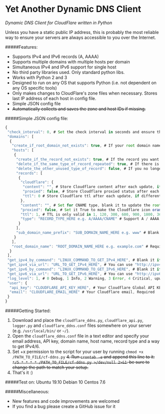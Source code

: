 # Yet Another Dynamic DNS Client 
*Dynamic DNS Client for CloudFlare written in Python*

Unless you have a static public IP address, this is probably the most reliable way to ensure your servers are always accessible to you over the Internet.

#####Features:
* Supports IPv4 and IPv6 records (A, AAAA)
* Supports multiple domains with multiple hosts per domain
* Simultaneous IPv4 and IPv6 support for single host
* No third party libraries used. Only standard python libs.
* Works with Python 2 and 3
* Designed to run on any OS that supports Python (i.e. not dependent on any OS specific tools)
* Only makes changes to CloudFlare's zone files when necessary. Stores last IP address of each host in config file.
* Simple JSON config file
* ~~Automatically collects and saves the zone and host IDs if missing.~~

#####Simple JSON config file:
```javascript
{
 "check_interval": 0, # Set the check interval in seconds and ensure that the script runs on the backend, you can also set it 0(off) and use "crontab" to set up a scheduled run.
 "domains": [
  {
   "create_if_root_domain_not_exists": true, # If your root domain name has not been added to Cloudflare, setting it to True will automatically help you add the root domain name to Cloudflare
   "hosts": [
    {
     "create_if_the_record_not_exists": true, # If the record you want to update does not exist, set it True to help you create that record
	 "delete_if_the_same_type_of_record_repeated": true, # If there is a duplicate of the type of record you want to update, set it "True" to help you delete extra records
     "delete_the_other_unused_type_of_record": false, # If you no longer use other types of records, such as using only type A and not using AAAA and CNAME types, set True to help you delete AAAA and CNAME types
     "records": [
      {
       "cloudflare": {
        "content": "", # Store Cloudflare content after each update, if different from Cloudflare, leave it blank
        "proxied": false, # Store Cloudflare proxied status after each update, if different from Cloudflare, set it false
        "ttl": 0 # Store Cloudflare ttl after each update, if different from Cloudflare, set it 0
       }, 
       "content": "", # Set for CNAME type, blank it to update the root domain name
       "proxied": false, # Set it True to make the Cloudflare icon orange(using Cloudflare proxy)
       "ttl": 1, # TTL is only valid in 1, 120, 300, 600, 900, 1800, 3600, 7200, 18000, 43200, 86400(in second)
       "type": "RECORD_TYPE_HERE e.g. A/AAAA/CNAME" # Support A / AAAA / CNAME type, Required
      }
     ], 
     "sub_domain_name_prefix": "SUB_DOMAIN_NAME_HERE e.g. www" # Blank it to update root domain name
    }
   ], 
   "root_domain_name": "ROOT_DOMAIN_NAME_HERE e.g. example.com" # Required
  }
 ], 
 "get_ipv4_by_command": "LINUX_COMMAND_TO_GET_IPv4_HERE", # Blank it if you don’t understand
 "get_ipv4_via_url": "URL_TO_GET_IPv4_HERE", # You can use "http://ipv4.icanhazip.com" but I can't ensure its security
 "get_ipv6_by_command": "LINUX_COMMAND_TO_GET_IPv6_HERE", # Blank it if you don’t understand
 "get_ipv6_via_url": "URL_TO_GET_IPv6_HERE", # You can use "http://ipv6.icanhazip.com" but I can't ensure its security
 "log_level": 1, # 0 Debug, 1 Info, 2 Warning, 3 Error, 4 Critical, upwards include
 "user": {
  "api_key": "CLOUDFLARE_API_KEY_HERE", # Your Cloudflare Global API KEY, Required
  "email": "CLOUDFLARE_EMAIL_HERE" # Your Cloudflare email, Required
 }
}
```

#####Getting Started:
1. Download and place the ```cloudflare_ddns.py```, ```cloudflare_api.py```, ```logger.py``` and ```cloudflare_ddns.conf``` files somewhere on your server (e.g. ```/usr/local/bin/``` or ```~/```). 
2. Open the ```cloudflare_ddns.conf``` file in a text editor and specify your email address, API key, domain name, host name, record type and a way to get IPv4/6.
3. Set +x permission to the script for your user by running ```chmod +x /PATH_TO_FILE/cf-ddns.py```
~~4. Run ```crontab -e``` and append this line to it: ```*/5 * * * * /PATH_TO_FILE/cf-ddns.py >/dev/null 2>&1```. be sure to change the path to match your setup.~~
5. That's it :) 

#####Test on:
Ubuntu 19.10
Debian 10
Centos 7.6

#####Miscellaneous:
* New features and code improvements are welcomed
* If you find a bug please create a GitHub issue for it
